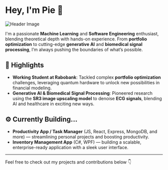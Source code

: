 # Hey, I'm Pie 👋

![Header Image](https://img.pikbest.com/backgrounds/20190805/blue-purple-cool-fantasy-light-effect-banner-background_2758856.jpg!w700wp)

I'm a passionate **Machine Learning** and **Software Engineering** enthusiast, blending theoretical depth with hands-on experience. From **portfolio optimization** to cutting-edge **generative AI** and **biomedical signal processing**, I’m always pushing the boundaries of what’s possible.

## 🚀 Highlights

- **Working Student at Rabobank**: Tackled complex **portfolio optimization** challenges, leveraging quantum hardware to unlock new possibilities in financial modeling.
- **Generative AI & Biomedical Signal Processing**: Pioneered research using the **SR3 image upscaling model** to denoise **ECG signals**, blending AI and healthcare in exciting new ways.

## ⚙️ Currently Building...

- **Productivity App / Task Manager** (JS, React, Express, MongoDB, and more) — streamlining personal projects and boosting productivity.
- **Inventory Management App** (C#, WPF) — building a scalable, enterprise-ready application with a sleek user interface.

---

Feel free to check out my projects and contributions below 👇


